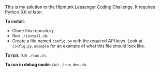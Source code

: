 This is my solution to the Hipmunk Lessenger Coding Challenge. It requires Python 3.6 or later.

**To install**:
* Clone this repository.
* Run `./install.sh`.
* Create a file named `config.py` with the required API keys. Look at `config.py.example` for an example of what this file should look like.

**To run**: run `./run.sh`.

**To run in debug mode**: run `./run_dev.sh`.
